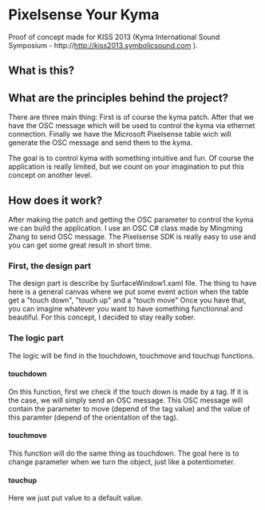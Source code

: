 <h1>Pixelsense Your Kyma</h1>

Proof of concept made for KISS 2013 (Kyma International Sound Symposium - http://http://kiss2013.symbolicsound.com ).

<h2>What is this?</h2>

<h2>What are the principles behind the project?</h2>
There are three main thing:
First is of course the kyma patch.
After that we have the OSC message which will be used to control the kyma via ethernet connection.
Finally we have the Microsoft Pixelsense table wich will generate the OSC message and send them to the kyma.

The goal is to control kyma with something intuitive and fun. Of course the application is really limited, but we count on your imagination to put this concept on another level.

<h2>How does it work?</h2>
After making the patch and getting the OSC parameter to control the kyma we can build the application. I use an OSC C# class made by Mingming Zhang to send OSC message.
The Pixelsense SDK is really easy to use and you can get some great result in short time.

<h3>First, the design part</h3>
The design part is describe by SurfaceWindow1.xaml file.
The thing to have here is a general canvas where we put some event action when the table get a "touch down", "touch up" and a "touch move"
Once you have that, you can imagine whatever you want to have something functionnal and beautiful. For this concept, I decided to stay really sober.

<h3>The logic part</h3>
The logic will be find in the touchdown, touchmove and touchup functions.

<h4>touchdown</h4>
On this function, first we check if the touch down is made by a tag. If it is the case, we will simply send an OSC message. This OSC message will contain the parameter to move (depend of the tag value) and the value of this paramter (depend of the orientation of the tag).

<h4>touchmove</h4>
This function will do the same thing as touchdown. The goal here is to change parameter when we turn the object, just like a potentiometer.

<h4>touchup</h4>
Here we just put value to a default value.